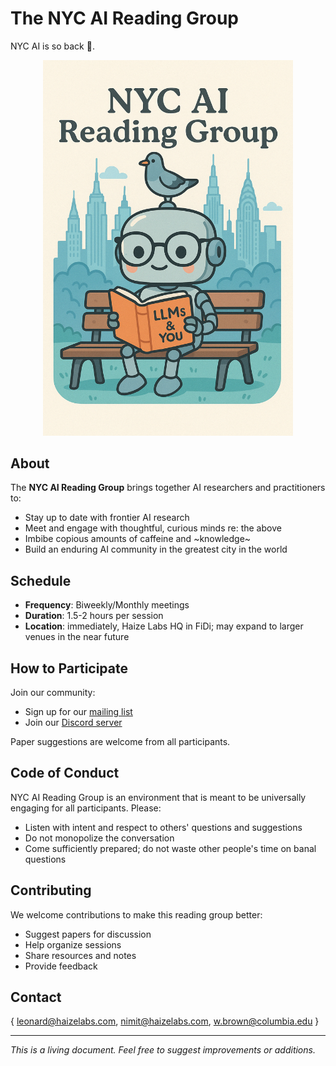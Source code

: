 # The NYC AI Reading Group

NYC AI is so back :rocket:.

<div align="center">
<img src="assets/nyc-airg.png" width="400" alt="NYC AI Reading Group">
</div>

## About

The **NYC AI Reading Group** brings together AI researchers and practitioners to:
- Stay up to date with frontier AI research
- Meet and engage with thoughtful, curious minds re: the above
- Imbibe copious amounts of caffeine and ~knowledge~
- Build an enduring AI community in the greatest city in the world

## Schedule

- **Frequency**: Biweekly/Monthly meetings
- **Duration**: 1.5-2 hours per session
- **Location**: immediately, Haize Labs HQ in FiDi; may expand to larger venues in the near future

## How to Participate

Join our community:
   - Sign up for our [mailing list](https://atrui71w.paperform.co/)
   - Join our [Discord server](https://discord.gg/gZQFmWXK)

Paper suggestions are welcome from all participants.

## Code of Conduct

NYC AI Reading Group is an environment that is meant to be universally engaging for all participants. Please:
- Listen with intent and respect to others' questions and suggestions
- Do not monopolize the conversation
- Come sufficiently prepared; do not waste other people's time on banal questions

## Contributing

We welcome contributions to make this reading group better:
- Suggest papers for discussion
- Help organize sessions
- Share resources and notes
- Provide feedback

## Contact

{ leonard@haizelabs.com, nimit@haizelabs.com, w.brown@columbia.edu }

---

*This is a living document. Feel free to suggest improvements or additions.*

